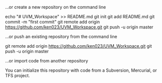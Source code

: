 …or create a new repository on the command line

echo "# UVM_Workspace" >> README.md
git init
git add README.md
git commit -m "first commit"
git remote add origin https://github.com/ken023/UVM_Workspace.git
git push -u origin master

…or push an existing repository from the command line

git remote add origin https://github.com/ken023/UVM_Workspace.git
git push -u origin master

…or import code from another repository

You can initialize this repository with code from a Subversion, Mercurial, or TFS project.
